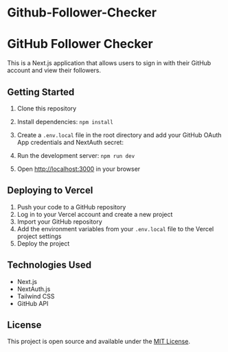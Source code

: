 # Github-Follower-Checker
# GitHub Follower Checker

This is a Next.js application that allows users to sign in with their GitHub account and view their followers.

## Getting Started

1. Clone this repository
2. Install dependencies: `npm install`
3. Create a `.env.local` file in the root directory and add your GitHub OAuth App credentials and NextAuth secret:

4. Run the development server: `npm run dev`
5. Open [http://localhost:3000](http://localhost:3000) in your browser

## Deploying to Vercel

1. Push your code to a GitHub repository
2. Log in to your Vercel account and create a new project
3. Import your GitHub repository
4. Add the environment variables from your `.env.local` file to the Vercel project settings
5. Deploy the project

## Technologies Used

- Next.js
- NextAuth.js
- Tailwind CSS
- GitHub API

## License

This project is open source and available under the [MIT License](LICENSE).
